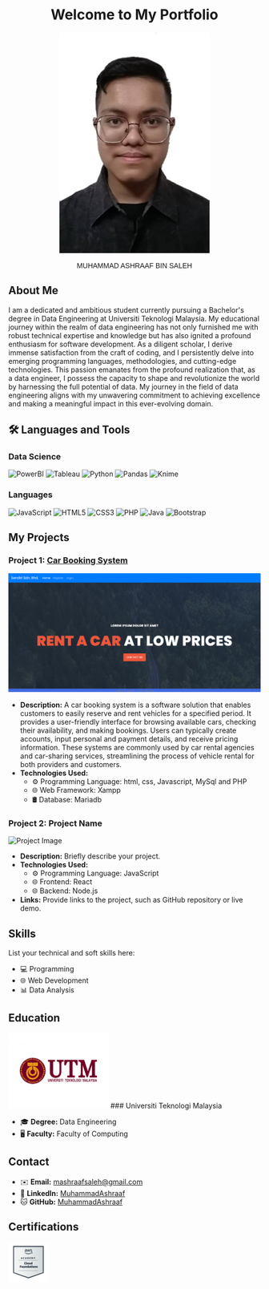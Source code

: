 
<div align="center">
  <h1>Welcome to My Portfolio</h1>

<img src="Acap.jpeg" width="300" height="440" alt="Image Alt Text">
</div>


<div align="center">
  <p style="font-family: Arial, Helvetica, sans-serif;">MUHAMMAD ASHRAAF BIN SALEH</p>
</div>



## About Me

  I am a dedicated and ambitious student currently pursuing a Bachelor's degree in Data Engineering at Universiti Teknologi Malaysia. My educational journey within the realm of data engineering has not only furnished me with robust technical expertise and knowledge but has also ignited a profound enthusiasm for software development. As a diligent scholar, I derive immense satisfaction from the craft of coding, and I persistently delve into emerging programming languages, methodologies, and cutting-edge technologies. This passion emanates from the profound realization that, as a data engineer, I possess the capacity to shape and revolutionize the world by harnessing the full potential of data. My journey in the field of data engineering aligns with my unwavering commitment to achieving excellence and making a meaningful impact in this ever-evolving domain.

## 🛠️ Languages and Tools

### Data Science
![PowerBI](https://img.shields.io/badge/PowerBI-F2C811?style=for-the-badge&logo=Power%20BI&logoColor=white)
![Tableau](https://img.shields.io/badge/Tableau-E97627?style=for-the-badge&logo=Tableau&logoColor=white)
![Python](https://img.shields.io/badge/python-3670A0?style=for-the-badge&logo=python&logoColor=ffdd54)
![Pandas](https://img.shields.io/badge/pandas-%23150458.svg?style=for-the-badge&logo=pandas&logoColor=white)
![Knime](https://img.shields.io/badge/knime-%23150458.svg?style=for-the-badge&logo=knime&logoColor=white)

### Languages
![JavaScript](https://img.shields.io/badge/javascript-%23323330.svg?style=for-the-badge&logo=javascript&logoColor=%23F7DF1E)
![HTML5](https://img.shields.io/badge/html5-%23E34F26.svg?style=for-the-badge&logo=html5&logoColor=white)
![CSS3](https://img.shields.io/badge/css3-%231572B6.svg?style=for-the-badge&logo=css3&logoColor=white)
![PHP](https://img.shields.io/badge/php-%23777BB4.svg?style=for-the-badge&logo=php&logoColor=white)
![Java](https://img.shields.io/badge/java-%23ED8B00.svg?style=for-the-badge&logo=java&logoColor=white)
![Bootstrap](https://img.shields.io/badge/bootstrap-%23563D7C.svg?style=for-the-badge&logo=bootstrap&logoColor=white)

## My Projects

### Project 1: [Car Booking System](https://hazimutm.000webhostapp.com/cbs/)

![Project Image](carbook.png) 


- **Description:** A car booking system is a software solution that enables customers to easily reserve and rent vehicles for a specified period. It provides a user-friendly interface for browsing available cars, checking their availability, and making bookings. Users can typically create accounts, input personal and payment details, and receive pricing information. These systems are commonly used by car rental agencies and car-sharing services, streamlining the process of vehicle rental for both providers and customers.
- **Technologies Used:** 
  - ⚙️ Programming Language: html, css, Javascript, MySql and PHP 
  - 🌐 Web Framework: Xampp
  - 🛢️ Database: Mariadb

### Project 2: Project Name

![Project Image](project-image.jpg)

- **Description:** Briefly describe your project.
- **Technologies Used:** 
  - ⚙️ Programming Language: JavaScript
  - 🌐 Frontend: React
  - 🌐 Backend: Node.js
- **Links:** Provide links to the project, such as GitHub repository or live demo.

## Skills

List your technical and soft skills here:

- 💻 Programming
- 🌐 Web Development
- 📊 Data Analysis
  
## Education
<div>
<img src="utm.jpg" width="200" alt="utm.jpg">
### Universiti Teknologi Malaysia

- 🎓 **Degree:** Data Engineering
- 🖥️ **Faculty:** Faculty of Computing
</div>

## Contact

- ✉️ **Email:** mashraafsaleh@gmail.com
- 🔗 **LinkedIn:** [MuhammadAshraaf](https://www.linkedin.com/in/muhammadashraafsaleh)
- 🐱 **GitHub:** [MuhammadAshraaf](https://github.com/AshraafSaleh)

## Certifications

 <img src="cloudbadge.png" width="80" alt="Image Alt Text">
